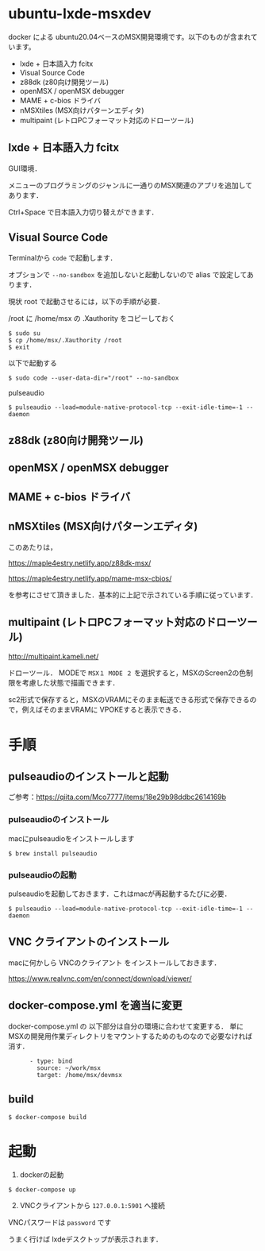 # ubuntu-lxde-msxdev

docker による ubuntu20.04ベースのMSX開発環境です。以下のものが含まれています。

* lxde + 日本語入力 fcitx
* Visual Source Code
* z88dk (z80向け開発ツール)
* openMSX / openMSX debugger
* MAME + c-bios ドライバ
* nMSXtiles (MSX向けパターンエディタ)
* multipaint (レトロPCフォーマット対応のドローツール)

## lxde + 日本語入力 fcitx

GUI環境．

メニューのプログラミングのジャンルに一通りのMSX関連のアプリを追加してあります．

Ctrl+Space で日本語入力切り替えができます．

## Visual Source Code

Terminalから ```code``` で起動します．

オプションで ```--no-sandbox``` を追加しないと起動しないので alias で設定してあります．

現状 root で起動させるには，以下の手順が必要．

/root に /home/msx の .Xauthority をコピーしておく
```
$ sudo su
$ cp /home/msx/.Xauthority /root
$ exit
```

以下で起動する
```
$ sudo code --user-data-dir="/root" --no-sandbox
```

pulseaudio 
```
$ pulseaudio --load=module-native-protocol-tcp --exit-idle-time=-1 --daemon
```

## z88dk (z80向け開発ツール)
## openMSX / openMSX debugger
## MAME + c-bios ドライバ
## nMSXtiles (MSX向けパターンエディタ)

このあたりは，

https://maple4estry.netlify.app/z88dk-msx/

https://maple4estry.netlify.app/mame-msx-cbios/

を参考にさせて頂きました．基本的に上記で示されている手順に従っています．


## multipaint (レトロPCフォーマット対応のドローツール)

http://multipaint.kameli.net/

ドローツール．
MODEで ```MSX１ MODE ２``` を選択すると，MSXのScreen2の色制限を考慮した状態で描画できます．

sc2形式で保存すると，MSXのVRAMにそのまま転送できる形式で保存できるので，例えばそのままVRAMに
VPOKEすると表示できる．

# 手順

## pulseaudioのインストールと起動

ご参考：https://qiita.com/Mco7777/items/18e29b98ddbc2614169b

### pulseaudioのインストール
macにpulseaudioをインストールします
```
$ brew install pulseaudio
```

### pulseaudioの起動
pulseaudioを起動しておきます．これはmacが再起動するたびに必要．
```
$ pulseaudio --load=module-native-protocol-tcp --exit-idle-time=-1 --daemon
```

## VNC クライアントのインストール

macに何かしら VNCのクライアント をインストールしておきます．

https://www.realvnc.com/en/connect/download/viewer/


## docker-compose.yml を適当に変更

docker-compose.yml の 以下部分は自分の環境に合わせて変更する．
単にMSXの開発用作業ディレクトリをマウントするためのものなので必要なければ消す．

```
      - type: bind
        source: ~/work/msx
        target: /home/msx/devmsx
```

## build

```
$ docker-compose build
```

# 起動

1. dockerの起動
```
$ docker-compose up
```

2. VNCクライアントから ```127.0.0.1:5901``` へ接続

VNCパスワードは ```password``` です

うまく行けば lxdeデスクトップが表示されます．
